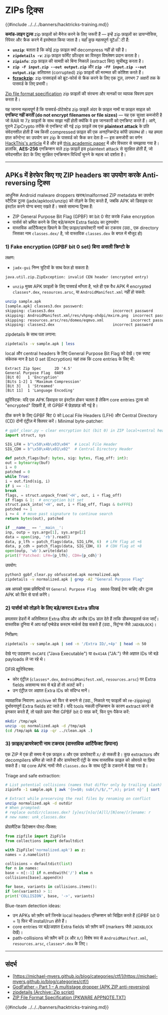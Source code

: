 # ZIPs ट्रिक्स

{{#include ../../../banners/hacktricks-training.md}}

**कमांड-लाइन टूल्स** zip फ़ाइलों को मैनेज करने के लिए जरूरी हैं — इन्हें zip फ़ाइलों का डायग्नोसिस, रिपेयर और क्रैक करने में इस्तेमाल किया जाता है। यहाँ कुछ महत्वपूर्ण यूटิลिटी हैं:

- **`unzip`**: बताता है कि कोई zip फ़ाइल क्यों decompress नहीं हो रही है।
- **`zipdetails -v`**: zip फ़ाइल फॉर्मेट फ़ील्ड्स का विस्तृत विश्लेषण प्रदान करता है।
- **`zipinfo`**: zip फ़ाइल की सामग्री को बिना निकालें (extract किए) सूचीबद्ध करता है।
- **`zip -F input.zip --out output.zip`** और **`zip -FF input.zip --out output.zip`**: क्षतिग्रस्त (corrupted) zip फ़ाइलों की मरम्मत की कोशिश करते हैं।
- **[fcrackzip](https://github.com/hyc/fcrackzip)**: zip पासवर्ड्स को ब्रूट-फोर्स से क्रैक करने के लिए एक टूल, लगभग 7 अक्षरों तक के पासवर्ड के लिए प्रभावी।

[Zip file format specification](https://pkware.cachefly.net/webdocs/casestudies/APPNOTE.TXT) zip फ़ाइलों की संरचना और मानकों पर व्यापक विवरण प्रदान करता है।

यह जानना महत्वपूर्ण है कि पासवर्ड-प्रोटेक्टेड zip फ़ाइलें अंदर के फ़ाइल नामों या फ़ाइल साइज़ को **एनक्रिप्ट नहीं करतीं (do not encrypt filenames or file sizes)** — यह एक सुरक्षा कमजोरी है जो RAR या 7z फ़ाइलों के साथ साझा नहीं होती क्योंकि वे इस जानकारी को एनक्रिप्ट करते हैं। आगे, पुराने ZipCrypto तरीके से एनक्रिप्ट की गई zip फ़ाइलें तब एक **plaintext attack** के प्रति संवेदनशील होती हैं जब किसी compressed फ़ाइल की एक अनएन्क्रिप्टेड कॉपी उपलब्ध हो। यह हमला ज्ञात कॉन्टेन्ट का उपयोग कर zip के पासवर्ड को क्रैक कर देता है — इस कमजोरी का वर्णन [HackThis's article](https://www.hackthis.co.uk/articles/known-plaintext-attack-cracking-zip-files) में है और इसे [this academic paper](https://www.cs.auckland.ac.nz/~mike/zipattacks.pdf) में और विस्तार से समझाया गया है। हालांकि, **AES-256** एनक्रिप्शन वाले zip फ़ाइलें इस plaintext attack से सुरक्षित होती हैं, जो संवेदनशील डेटा के लिए सुरक्षित एनक्रिप्शन विधियाँ चुनने के महत्व को दर्शाता है।

---

## APKs में हेरफेर किए गए ZIP headers का उपयोग करके Anti-reversing ट्रिक्स

आधुनिक Android malware droppers खराब/malformed ZIP metadata का उपयोग स्टैटिक टूल्स (jadx/apktool/unzip) को तोड़ने के लिए करते हैं, जबकि APK को डिवाइस पर इंस्टॉल करने योग्य बनाए रखते हैं। सबसे सामान्य ट्रिक्स हैं:

- ZIP General Purpose Bit Flag (GPBF) का bit 0 सेट करके Fake encryption
- पार्सर्स को भ्रमित करने के लिए बड़े/कस्टम Extra fields का दुरुपयोग
- वास्तविक आर्टिफैक्ट्स छिपाने के लिए फ़ाइल/डायरेक्टरी नामों का टकराव (उदा., एक directory जिसका नाम `classes.dex/` है, जो वास्तविक `classes.dex` के बगल में मौजूद हो)

### 1) Fake encryption (GPBF bit 0 set) बिना असली क्रिप्टो के

लक्षण:
- `jadx-gui` निम्न त्रुटियों के साथ फेल हो सकता है:

```
java.util.zip.ZipException: invalid CEN header (encrypted entry)
```
- `unzip` मुख्य APK फ़ाइलों के लिए पासवर्ड माँगता है, भले ही एक वैध APK में encrypted `classes*.dex`, `resources.arsc`, या `AndroidManifest.xml` नहीं हो सकते:

```bash
unzip sample.apk
[sample.apk] classes3.dex password:
skipping: classes3.dex                          incorrect password
skipping: AndroidManifest.xml/res/vhpng-xhdpi/mxirm.png  incorrect password
skipping: resources.arsc/res/domeo/eqmvo.xml            incorrect password
skipping: classes2.dex                          incorrect password
```

zipdetails के साथ पता लगाना:
```bash
zipdetails -v sample.apk | less
```
local और central headers के लिए General Purpose Bit Flag को देखें। एक स्पष्ट संकेतक मान है bit 0 set (Encryption) यहां तक कि core entries के लिए भी:
```
Extract Zip Spec      2D '4.5'
General Purpose Flag  0A09
[Bit 0]   1 'Encryption'
[Bits 1-2] 1 'Maximum Compression'
[Bit 3]   1 'Streamed'
[Bit 11]  1 'Language Encoding'
```
ह्यूरिस्टिक: यदि एक APK डिवाइस पर इंस्टॉल होकर चलता है लेकिन core entries टूल्स को "encrypted" दिखती हैं, तो GPBF में छेड़छाड़ की गई है।

ठीक करने के लिए GPBF बिट 0 को Local File Headers (LFH) और Central Directory (CD) दोनों एंट्रीज़ में क्लियर करें। Minimal byte-patcher:
```python
# gpbf_clear.py – clear encryption bit (bit 0) in ZIP local+central headers
import struct, sys

SIG_LFH = b"\x50\x4b\x03\x04"  # Local File Header
SIG_CDH = b"\x50\x4b\x01\x02"  # Central Directory Header

def patch_flags(buf: bytes, sig: bytes, flag_off: int):
out = bytearray(buf)
i = 0
patched = 0
while True:
i = out.find(sig, i)
if i == -1:
break
flags, = struct.unpack_from('<H', out, i + flag_off)
if flags & 1:  # encryption bit set
struct.pack_into('<H', out, i + flag_off, flags & 0xFFFE)
patched += 1
i += 4  # move past signature to continue search
return bytes(out), patched

if __name__ == '__main__':
inp, outp = sys.argv[1], sys.argv[2]
data = open(inp, 'rb').read()
data, p_lfh = patch_flags(data, SIG_LFH, 6)  # LFH flag at +6
data, p_cdh = patch_flags(data, SIG_CDH, 8)  # CDH flag at +8
open(outp, 'wb').write(data)
print(f'Patched: LFH={p_lfh}, CDH={p_cdh}')
```
उपयोग:
```bash
python3 gpbf_clear.py obfuscated.apk normalized.apk
zipdetails -v normalized.apk | grep -A2 "General Purpose Flag"
```
अब आपको मुख्य प्रविष्टियों पर `General Purpose Flag  0000` दिखाई देना चाहिए और टूल्स APK को फिर से पार्स करेंगे।

### 2) पार्सर्स को तोड़ने के लिए बड़े/कस्टम Extra फ़ील्ड

हमलावर हेडरों में अतिविशाल Extra फ़ील्ड और अजीब IDs डाल देते हैं ताकि डीकम्पाइलर्स फंस जाएँ। वास्तविक दुनिया में आप वहाँ एम्बेडेड कस्टम मार्कर्स देख सकते हैं (उदा., स्ट्रिंग्स जैसे `JADXBLOCK`)।

निरीक्षण:
```bash
zipdetails -v sample.apk | sed -n '/Extra ID/,+4p' | head -n 50
```
देखे गए उदाहरण: `0xCAFE` ("Java Executable") या `0x414A` ("JA:") जैसे अज्ञात IDs जो बड़े payloads ले जा रहे थे।

DFIR ह्यूरिस्टिक्स:
- कोर एंट्रीज़ (`classes*.dex`, `AndroidManifest.xml`, `resources.arsc`) पर Extra fields असामान्य रूप से बड़े हों तो अलर्ट करें।
- उन एंट्रीज़ पर अज्ञात Extra IDs को संदिग्ध मानें।

व्यावहारिक निवारण: archive को फिर से बनाने से (उदा., निकाले गए फाइलों को re-zipping) दुर्भावनापूर्ण Extra fields हट जाते हैं। यदि tools नकली एन्क्रिप्शन के कारण extract करने से इनकार करते हैं, तो पहले ऊपर जैसा GPBF bit 0 साफ़ करें, फिर पुनः पैकेज करें:
```bash
mkdir /tmp/apk
unzip -qq normalized.apk -d /tmp/apk
(cd /tmp/apk && zip -qr ../clean.apk .)
```
### 3) फ़ाइल/डायरेक्टरी नाम टकराव (वास्तविक आर्टिफैक्ट छिपाना)

एक ZIP में एक ही समय में एक फ़ाइल `X` और एक डायरेक्टरी `X/` हो सकती है। कुछ extractors और decompilers भ्रमित हो जाते हैं और डायरेक्टरी एंट्री के साथ वास्तविक फ़ाइल को ओवरले या छिपा सकते हैं। यह core APK नामों जैसे `classes.dex` के साथ एंट्री के टकराने में देखा गया है।

Triage and safe extraction:
```bash
# List potential collisions (names that differ only by trailing slash)
zipinfo -1 sample.apk | awk '{n=$0; sub(/\/$/,"",n); print n}' | sort | uniq -d

# Extract while preserving the real files by renaming on conflict
unzip normalized.apk -d outdir
# When prompted:
# replace outdir/classes.dex? [y]es/[n]o/[A]ll/[N]one/[r]ename: r
# new name: unk_classes.dex
```
प्रोग्रामैटिक डिटेक्शन पोस्ट-फिक्स:
```python
from zipfile import ZipFile
from collections import defaultdict

with ZipFile('normalized.apk') as z:
names = z.namelist()

collisions = defaultdict(list)
for n in names:
base = n[:-1] if n.endswith('/') else n
collisions[base].append(n)

for base, variants in collisions.items():
if len(variants) > 1:
print('COLLISION', base, '->', variants)
```
Blue-team detection ideas:
- उन APKs को फ़्लैग करें जिनके local headers एन्क्रिप्शन को चिह्नित करते हैं (GPBF bit 0 = 1) फिर भी install/run होते हैं।
- core entries पर बड़े/अज्ञात Extra fields को फ़्लैग करें (markers जैसे `JADXBLOCK` देखें)।
- path-collisions को फ़्लैग करें (`X` और `X/`) विशेष रूप से `AndroidManifest.xml`, `resources.arsc`, `classes*.dex` के लिए।

---

## संदर्भ

- [https://michael-myers.github.io/blog/categories/ctf/](https://michael-myers.github.io/blog/categories/ctf/)
- [GodFather – Part 1 – A multistage dropper (APK ZIP anti-reversing)](https://shindan.io/blog/godfather-part-1-a-multistage-dropper)
- [zipdetails (Archive::Zip script)](https://metacpan.org/pod/distribution/Archive-Zip/scripts/zipdetails)
- [ZIP File Format Specification (PKWARE APPNOTE.TXT)](https://pkware.cachefly.net/webdocs/casestudies/APPNOTE.TXT)

{{#include ../../../banners/hacktricks-training.md}}
